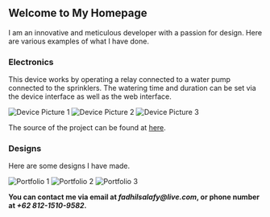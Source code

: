 ## Welcome to My Homepage

I am an innovative and meticulous developer with a passion for design.
Here are various examples of what I have done.

### Electronics
This device works by operating a relay connected to a water pump connected to the sprinklers. The watering time and duration can be set via the device interface as well as the web interface.

![Device Picture 1](docs/assets/dev1.jpg)
![Device Picture 2](docs/assets/dev2.jpg)
![Device Picture 3](docs/assets/dev3.jpg)

The source of the project can be found at [here](https://github.com/muryamuya/auto-spray-esp8266-atmega328p).

### Designs
Here are some designs I have made.

![Portfolio 1](docs/assets/port1.png)
![Portfolio 2](docs/assets/port2.png)
![Portfolio 3](docs/assets/port3.png)


**You can contact me via email at _fadhilsalafy@live.com_, or phone number at _+62 812-1510-9582_.**
